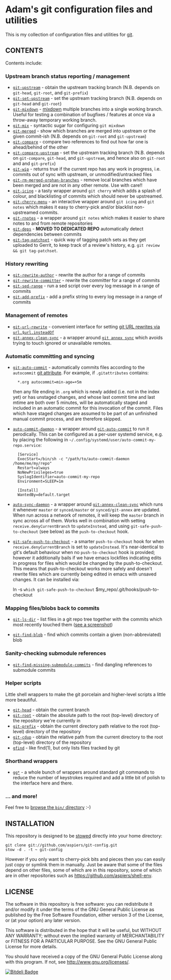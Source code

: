# Adam's git configuration files and utilities

This is my collection of configuration files and utilities for
[git](http://git-scm.com/).

## CONTENTS

Contents include:

### Upstream branch status reporting / management

* [`git-upstream`](https://github.com/aspiers/git-config/blob/master/bin/git-upstream) - obtain the upstream tracking branch (N.B. depends on `git-head`, `git-root`, and `git-prefix`)
* [`git-set-upstream`](https://github.com/aspiers/git-config/blob/master/bin/git-set-upstream) - set the upstream tracking branch (N.B. depends on `git-head` and `git-root`)
* [`git-mixdown`](https://github.com/aspiers/git-config/blob/master/bin/git-mixdown) - [mixdown](http://en.wikipedia.org/wiki/Audio_mixing_(recorded_music)) multiple branches into a single working branch.  Useful for testing a combination of bugfixes / features at once via a throw-away temporary working branch.
* [`git-mix`](https://github.com/aspiers/git-config/blob/master/bin/git-mix) - syntactic sugar for configuring `git mixdown`
* [`git-merged`](https://github.com/aspiers/git-config/blob/master/bin/git-merged) - show which branches are merged into upstream or the given commit-ish (N.B. depends on `git-root` and `git-upstream`)
* [`git-compare`](https://github.com/aspiers/git-config/blob/master/bin/git-compare) - compare two references to find out how far one is ahead/behind of the other
* [`git-compare-upstream`](https://github.com/aspiers/git-config/blob/master/bin/git-compare-upstream) - set the upstream tracking branch (N.B. depends on `git-compare`, `git-head`, and `git-upstream`, and hence also on `git-root` and and `git-prefix`)
* [`git-wip`](https://github.com/aspiers/git-config/blob/master/bin/git-wip) - returns true if the current repo has any work in progress, i.e. commits out of sync with upstream, or unmodified/untracked files
* [`git-rm-merged-orphan-branches`](https://github.com/aspiers/git-config/blob/master/bin/git-rm-merged-orphan-branches) - remove local branches which have been merged and are not in any other remote.  Use with care!!
* [`git-icing`](https://github.com/aspiers/git-config/blob/master/bin/git-icing) - a tasty wrapper around `git cherry` which adds a splash of colour, and blacklisting of commits which should never be upstreamed.
* [`git-cherry-menu`](https://github.com/aspiers/git-config/blob/master/bin/git-cherry-menu) - an interactive wrapper around `git icing` and `git notes` which makes it easy to cherry-pick and/or blacklist non-upstreamed commits.
* [`git-rnotes`](https://github.com/aspiers/git-config/blob/master/bin/git-rnotes) - a wrapper around `git notes` which makes it easier to share notes to and from remote repositories
* [`git-deps`](https://github.com/aspiers/git-deps) - **MOVED TO DEDICATED REPO** automatically detect dependencies between commits
* [`git-tag-patchset`](https://github.com/aspiers/git-config/blob/master/bin/git-tag-patchset) - quick way of tagging patch sets as they get uploaded to Gerrit, to keep track of a review's history, e.g. `git review && git tag-patchset`.

### History rewriting

* [`git-rewrite-author`](https://github.com/aspiers/git-config/blob/master/bin/git-rewrite-author) - rewrite the author for a range of commits
* [`git-rewrite-committer`](https://github.com/aspiers/git-config/blob/master/bin/git-rewrite-committer) - rewrite the committer for a range of commits
* [`git-sed-range`](https://github.com/aspiers/git-config/blob/master/bin/git-sed-range) - run a sed script over every log message in a range of commits
* [`git-add-prefix`](https://github.com/aspiers/git-config/blob/master/bin/git-add-prefix) - add a prefix string to every log message in a range of commits

### Management of remotes

* [`git-url-rewrite`](https://github.com/aspiers/git-config/blob/master/bin/git-url-rewrite) - convenient interface for setting [git URL rewrites via `url.$url.insteadOf`](http://qa-rockstar.livejournal.com/9961.html)
* [`git-annex-clean-sync`](https://github.com/aspiers/git-config/blob/master/bin/git-annex-clean-sync) - a wrapper around [`git annex sync`](https://git-annex.branchable.com/sync/) which avoids trying to touch ignored or unavailable remotes.

### Automatic committing and syncing

* [`git-auto-commit`](https://github.com/aspiers/git-config/blob/master/bin/git-auto-commit) -
  automatically commits files according to the `autocommit` [git
  attribute](https://git-scm.com/docs/gitattributes).  For example, if
  `.gitattributes` contains:

        *.org autocommit=min-age=+5m

  then any file ending in `.org` which is newly added (i.e. not in the
  index yet) or has unstaged changes, and whose last commit time and
  last mtime are both over 5 minutes, will be automatically staged and
  included in an automatic commit for this invocation of the commit.
  Files which have staged changes are assumed to be part of an
  unfinished manual commit process, and are therefore skipped.

* [`auto-commit-daemon`](https://github.com/aspiers/git-config/blob/master/bin/auto-commit-daemon) -
  a wrapper around
  [`git-auto-commit`](https://github.com/aspiers/git-config/blob/master/bin/git-auto-commit)
  to run it perodically.  This can be configured as a per-user systemd
  service, e.g. by placing the following in
  `~/.config/systemd/user/auto-commit-my-repo.service`:

        [Service]
        ExecStart=/bin/sh -c "/path/to/auto-commit-daemon /home/me/my/repo"
        Restart=always
        NoNewPrivileges=true
        SyslogIdentifier=auto-commit-my-repo
        Environment=SLEEP=1m

        [Install]
        WantedBy=default.target

* [`auto-sync-daemon`](https://github.com/aspiers/git-config/blob/master/bin/auto-sync-daemon) -
  a wrapper around
  [`git-annex-clean-sync`](https://github.com/aspiers/git-config/blob/master/bin/git-annex-clean-sync)
  which runs it whenever `master` or `synced/master` or
  `synced/git-annex` are updated.  When run across a network of
  remotes, it will keep the `master` branch in sync across all of
  them.  Works well in combination with setting
  `receive.denyCurrentBranch` to `updateInstead`, and using
  `git-safe-push-to-checkout` (see below) as the `push-to-checkout`
  hook.

* [`git-safe-push-to-checkout`](https://github.com/aspiers/git-config/blob/master/bin/git-safe-push-to-checkout) -
  a smarter `push-to-checkout` hook for when `receive.denyCurrentBranch`
  is set to `updateInstead`.  It's near-identical to git's default
  behaviour when no `push-to-checkout` hook is provided; however it
  additionally bails if we have emacs lockfiles indicating edits in
  progress for files which would be changed by the push-to-checkout.
  This means that push-to-checkout works more safely and doesn't
  rewrite files which are currently being edited in emacs with unsaved
  changes.  It can be installed via:

    ln -s `which git-safe-push-to-checkout` $my_repo/.git/hooks/push-to-checkout

### Mapping files/blobs back to commits

* [`git-ls-dir`](https://github.com/aspiers/git-config/blob/master/bin/git-ls-dir) -
  list files in a git repo tree together with the commits which most
  recently touched them ([see a
  screenshot](http://stackoverflow.com/a/8774800/179332))

* [`git-find-blob`](https://github.com/aspiers/git-config/blob/master/bin/git-find-blob) -
  find which commits contain a given (non-abbreviated) blob

### Sanity-checking submodule references

* [`git-find-missing-submodule-commits`](https://github.com/aspiers/git-config/blob/master/bin/git-find-missing-submodule-commits) -
  find dangling references to submodule commits

### Helper scripts

Little shell wrappers to make the git porcelain and higher-level scripts a little more beautiful.

* [`git-head`](https://github.com/aspiers/git-config/blob/master/bin/git-head) - obtain the current branch
* [`git-root`](https://github.com/aspiers/git-config/blob/master/bin/git-root) - obtain the absolute path to the root (top-level) directory of the repository we're currently in
* [`git-prefix`](https://github.com/aspiers/git-config/blob/master/bin/git-prefix) - obtain the current directory path relative to the root (top-level) directory of the repository
* [`git-cdup`](https://github.com/aspiers/git-config/blob/master/bin/git-cdup) - obtain the relative path from the current directory to the root (top-level) directory of the repository
* [`gfind`](https://github.com/aspiers/git-config/blob/master/bin/gfind) - like find(1), but only lists files tracked by git

### Shorthand wrappers

* [`gg*`](https://github.com/aspiers/git-config/tree/master/bin/) - a whole bunch of wrappers around standard git commands to reduce the number of keystrokes required and add a little bit of polish to the interface here and there.

### ... and more!

Feel free to [browse the `bin/` directory](https://github.com/aspiers/git-config/tree/master/bin) :-)

## INSTALLATION

This repository is designed to be
[stowed](http://www.gnu.org/software/stow/) directly into your home
directory:

    git clone git://github.com/aspiers/git-config.git
    stow -d . -t ~ git-config

However if you only want to cherry-pick bits and pieces then you can
easily just copy or symlink them in manually.  Just be aware that some
of the files depend on other files, some of which are in this
repository, some of which are in other repositories such as
https://github.com/aspiers/shell-env.

## LICENSE

The software in this repository is free software: you can redistribute
it and/or modify it under the terms of the GNU General Public License
as published by the Free Software Foundation, either version 3 of the
License, or (at your option) any later version.

This software is distributed in the hope that it will be useful, but
WITHOUT ANY WARRANTY; without even the implied warranty of
MERCHANTABILITY or FITNESS FOR A PARTICULAR PURPOSE.  See the GNU
General Public License for more details.

You should have received a copy of the GNU General Public License
along with this program.  If not, see <http://www.gnu.org/licenses/>.


[![Bitdeli Badge](https://d2weczhvl823v0.cloudfront.net/aspiers/git-config/trend.png)](https://bitdeli.com/free "Bitdeli Badge")

